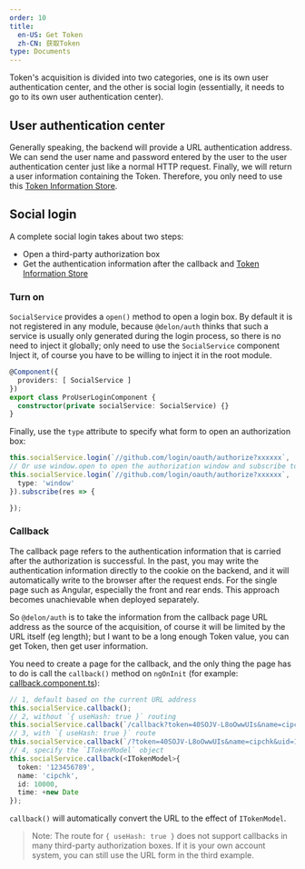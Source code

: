 ```yaml
---
order: 10
title: 
  en-US: Get Token
  zh-CN: 获取Token
type: Documents
---
```


Token's acquisition is divided into two categories, one is its own user authentication center, and the other is social login (essentially, it needs to go to its own user authentication center).

## User authentication center

Generally speaking, the backend will provide a URL authentication address. We can send the user name and password entered by the user to the user authentication center just like a normal HTTP request. Finally, we will return a user information containing the Token. Therefore, you only need to use this [Token Information Store](/auth/set).

## Social login

A complete social login takes about two steps:

- Open a third-party authorization box
- Get the authentication information after the callback and [Token Information Store](/auth/set)


### Turn on

`SocialService` provides a `open()` method to open a login box. By default it is not registered in any module, because `@delon/auth` thinks that such a service is usually only generated during the login process, so there is no need to inject it globally; only need to use the `SocialService` component Inject it, of course you have to be willing to inject it in the root module.


```ts
@Component({
  providers: [ SocialService ]
})
export class ProUserLoginComponent {
  constructor(private socialService: SocialService) {}
}
```

Finally, use the `type` attribute to specify what form to open an authorization box:

```ts
this.socialService.login(`//github.com/login/oauth/authorize?xxxxxx`, '/', { type: 'href' });
// Or use window.open to open the authorization window and subscribe to the results
this.socialService.login(`//github.com/login/oauth/authorize?xxxxxx`, '/', {
  type: 'window'
}).subscribe(res => {

});
```

### Callback

The callback page refers to the authentication information that is carried after the authorization is successful. In the past, you may write the authentication information directly to the cookie on the backend, and it will automatically write to the browser after the request ends. For the single page such as Angular, especially the front and rear ends. This approach becomes unachievable when deployed separately.

So `@delon/auth` is to take the information from the callback page URL address as the source of the acquisition, of course it will be limited by the URL itself (eg length); but I want to be a long enough Token value, you can get Token, then get user information.

You need to create a page for the callback, and the only thing the page has to do is call the `callback()` method on `ngOnInit` (for example: [callback.component.ts](https://github.com/ng-alain/ng-alain/blob/master/src/app/routes/callback/callback.component.ts#L24)):

```ts
// 1, default based on the current URL address
this.socialService.callback();
// 2, without `{ useHash: true }` routing
this.socialService.callback(`/callback?token=40SOJV-L8oOwwUIs&name=cipchk&uid=1`);
// 3, with `{ useHash: true }` route
this.socialService.callback(`/?token=40SOJV-L8oOwwUIs&name=cipchk&uid=1#/callback`);
// 4, specify the `ITokenModel` object
this.socialService.callback(<ITokenModel>{
  token: '123456789',
  name: 'cipchk',
  id: 10000,
  time: +new Date
});
```

`callback()` will automatically convert the URL to the effect of `ITokenModel`.

> Note: The route for `{ useHash: true }` does not support callbacks in many third-party authorization boxes. If it is your own account system, you can still use the URL form in the third example.
